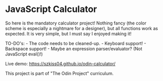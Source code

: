 # JavaScript Calculator

So here is the mandatory calculator project! Nothing fancy (the color scheme is
especially a nightmare for a designer), but all functions work as expected. It is
very simple, but I must say I enjoyed making it!

TO-DO's:
    - The code needs to be cleaned-up.
    - Keyboard support!
    - Backspace support!
    - Maybe an expression parser/evaluator? (Not JavaScript eval()!)

Live demo: https://szkiss04.github.io/odin-calculator/

This project is part of "The Odin Project" curriculum.